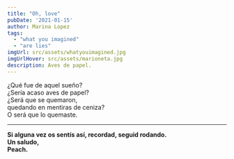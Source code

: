 ```yaml
---
title: "Oh, love"  
pubDate: '2021-01-15'
author: Marina Lopez
tags:
  - "what you imagined"
  - "are lies"
imgUrl: src/assets/whatyouimagined.jpg
imgUrlHover: src/assets/marioneta.jpg
description: Aves de papel.
---
```

¿Qué fue de aquel sueño?  
¿Sería acaso aves de papel?  
¿Será que se quemaron,  
quedando en mentiras de ceniza?  
O será que lo quemaste.  

---

**Si alguna vez os sentís así, recordad, seguid rodando.  
Un saludo,  
Peach.**
